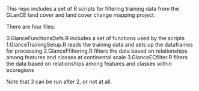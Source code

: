 This repo includes a set of R scripts for filtering training data from the GLanCE land cover and land cover change mapping project.

There are four files:

0.GlanceFunctionsDefs.R includes a set of functions used by the scripts
1.GlanceTrainingSetup.R reads the training data and sets up the dataframes for processing
2.GlanceFfiltering.R filters the data based on relationships among features and classes at continental scale
3.GlanceECfilter.R filters the data based on relationships among features and classes within ecoregions

Note that 3 can be run after 2, or not at all.
